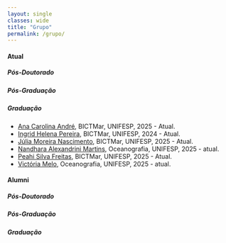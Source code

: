```yaml
---
layout: single
classes: wide
title: "Grupo"
permalink: /grupo/
---
```



#### Atual

##### Pós-Doutorado

##### Pós-Graduação

##### Graduação

- [Ana Carolina André](), BICTMar, UNIFESP, 2025 - Atual.
- [Ingrid Helena Pereira](http://lattes.cnpq.br/3879941645391821), BICTMar, UNIFESP, 2024 - Atual.
- [Júlia Moreira Nascimento](http://lattes.cnpq.br/3536262267435365), BICTMar, UNIFESP, 2025 - Atual.
- [Nandhara Alexandrini Martins](http://lattes.cnpq.br/6204498478022765), Oceanografia, UNIFESP, 2025 - atual.
- [Peahi Silva Freitas](http://lattes.cnpq.br/5355248042709167), BICTMar, UNIFESP, 2025 - Atual.
- [Victória Melo](), Oceanografia, UNIFESP, 2025 - atual.

#### Alumni

##### Pós-Doutorado

##### Pós-Graduação

##### Graduação
